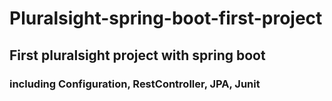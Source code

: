 # Pluralsight-spring-boot-first-project

## First pluralsight project with spring boot

### including Configuration, RestController, JPA, Junit 
